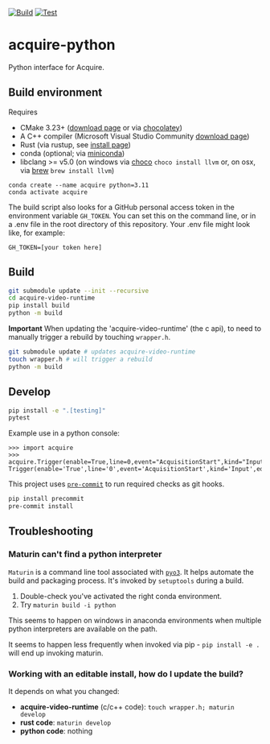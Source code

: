 [![Build](https://github.com/acquire-project/acquire-python/actions/workflows/build.yml/badge.svg)](https://github.com/acquire-project/acquire-python/actions/workflows/build.yml)
[![Test](https://github.com/acquire-project/acquire-python/actions/workflows/test_pr.yml/badge.svg)](https://github.com/acquire-project/acquire-python/actions/workflows/test_pr.yml)

# acquire-python

Python interface for Acquire.

## Build environment

Requires

- CMake 3.23+ ([download page](https://cmake.org/download/) or via
  [chocolatey](https://community.chocolatey.org/packages/cmake))
- A C++ compiler (Microsoft Visual Studio Community [download
  page](https://visualstudio.microsoft.com/downloads/))
- Rust (via rustup, see [install
  page](https://www.rust-lang.org/tools/install))
- conda (optional; via
  [miniconda](https://docs.conda.io/en/latest/miniconda.html))
- libclang >= v5.0 (on windows via [choco](https://chocolatey.org/) `choco
  install llvm` or, on osx, via [brew](https://brew.sh/) `brew install llvm`)

```
conda create --name acquire python=3.11
conda activate acquire
```

The build script also looks for a GitHub personal access token in the environment variable `GH_TOKEN`.
You can set this on the command line, or in a .env file in the root directory of this repository.
Your .env file might look like, for example:

```dotenv
GH_TOKEN=[your token here]
```

## Build

```bash
git submodule update --init --recursive
cd acquire-video-runtime
pip install build
python -m build
```

**Important** When updating the 'acquire-video-runtime' (the c api), to need to manually trigger
a rebuild by touching `wrapper.h`.

```bash
git submodule update # updates acquire-video-runtime
touch wrapper.h # will trigger a rebuild
python -m build
```

## Develop

```bash
pip install -e ".[testing]"
pytest
```

Example use in a python console:

```pycon
>>> import acquire
>>> acquire.Trigger(enable=True,line=0,event="AcquisitionStart",kind="Input",edge="Rising")
Trigger(enable='True',line='0',event='AcquisitionStart',kind='Input',edge='Rising')
```

This project uses [`pre-commit`](https://pre-commit.com/) to run required
checks as git hooks.

```bash
pip install precommit
pre-commit install
```

## Troubleshooting

### Maturin can't find a python interpreter

`Maturin` is a command line tool associated with
[`pyo3`](https://pyo3.rs/v0.16.4/). It helps automate the build and packaging
process. It's invoked by `setuptools` during a build.

1. Double-check you've activated the right conda environment.
2. Try `maturin build -i python`

This seems to happen on windows in anaconda environments when multiple python
interpreters are available on the path.

It seems to happen less frequently when invoked via pip - `pip install -e .`
will end up invoking maturin.

### Working with an editable install, how do I update the build?

It depends on what you changed:

- **acquire-video-runtime** (c/c++ code): `touch wrapper.h; maturin develop`
- **rust code**: `maturin develop`
- **python code**: nothing

